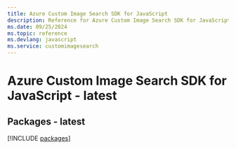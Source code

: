 ```yaml
---
title: Azure Custom Image Search SDK for JavaScript
description: Reference for Azure Custom Image Search SDK for JavaScript
ms.date: 09/25/2024
ms.topic: reference
ms.devlang: javascript
ms.service: customimagesearch
---
```

# Azure Custom Image Search SDK for JavaScript - latest
## Packages - latest
[!INCLUDE [packages](custom-image-search-index.md)]